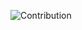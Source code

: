 ![Contribution](https://activity-graph.herokuapp.com/graph?username=EgilLapin&theme=merko&hide_border=true&area=true&bg_color=000000)

